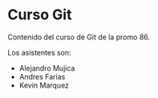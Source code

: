 # Curso Git

Contenido del curso de Git de la promo 86.

Los asistentes son:

- Alejandro Mujica
- Andres Farias
- Kevin Marquez